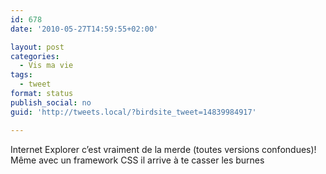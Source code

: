 ```yaml
---
id: 678
date: '2010-05-27T14:59:55+02:00'

layout: post
categories:
  - Vis ma vie
tags:
  - tweet
format: status
publish_social: no
guid: 'http://tweets.local/?birdsite_tweet=14839984917'

---
```


Internet Explorer c’est vraiment de la merde (toutes versions confondues)! Même avec un framework CSS il arrive à te casser les burnes